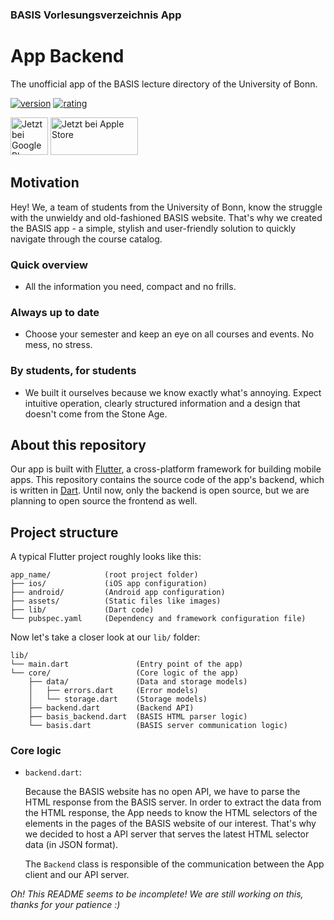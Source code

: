 ### BASIS Vorlesungsverzeichnis App
# App Backend

The unofficial app of the BASIS lecture directory of the University of Bonn.

<a href="https://play.google.com/store/apps/details?id=com.miguelcz.basis"><img src="https://img.shields.io/badge/Version-1.0.1-green?style=for-the-badge" alt="version"></a>
<a href=""><img src="https://img.shields.io/badge/rating-5/5-green?style=for-the-badge" alt="rating"/></a>

<a href="https://play.google.com/store/apps/details?id=com.miguelcz.basis"><img alt="Jetzt bei Google Play" src="https://play.google.com/intl/en_us/badges/static/images/badges/de_badge_web_generic.png" height="60"/></a>
<a href="https://apps.apple.com/de/app/basis-vorlesungsverzeichnis/id6470085783"><img alt="Jetzt bei Apple Store" src="https://developer.apple.com/assets/elements/badges/download-on-the-app-store.svg" height="60" width="140"/></a>

<!--
 | <img src="https://play-lh.googleusercontent.com/HE61X_Dhma2WoG_-U7QSX_Lv3oxodgmgkL28EIhil9CcQHUI-YnB3hf-GcVfSZ4tQg=w1920-h564" alt="Screenshot" /> | <img src="https://play-lh.googleusercontent.com/4FaBhNGEenVfgc0MGpPDcoLH44JChvzLKm6guSD_fSbuyLfzKWA1Hw7xGNvlNn0OVusL=w1920-h564" alt="Screenshot" /> | <img src="https://play-lh.googleusercontent.com/YM4gg7ihERLPXWbh4umfh3WzaXt2AZUgRpWCkKJdR0xZzkB0Zdub2snc3CuhCNh4fro=w1920-h564" alt="Screenshot" /> |
| --- | --- | --- |
-->

## Motivation

Hey! We, a team of students from the University of Bonn, know the struggle with the unwieldy and old-fashioned BASIS website.
That's why we created the BASIS app - a simple, stylish and user-friendly solution to quickly navigate through the course catalog.

### Quick overview

- All the information you need, compact and no frills.

### Always up to date

- Choose your semester and keep an eye on all courses and events. No mess, no stress.

### By students, for students

- We built it ourselves because we know exactly what's annoying. Expect intuitive operation, clearly structured information and a design that doesn't come from the Stone Age.


## About this repository

Our app is built with [Flutter](https://flutter.dev/), a cross-platform framework for building mobile apps. This repository contains the source code of the app's backend, which is written in [Dart](https://dart.dev/). Until now, only the backend is open source, but we are planning to open source the frontend as well.

## Project structure

A typical Flutter project roughly looks like this:

```
app_name/            (root project folder)
├── ios/             (iOS app configuration)
├── android/         (Android app configuration)
├── assets/          (Static files like images)
├── lib/             (Dart code)
└── pubspec.yaml     (Dependency and framework configuration file)
```
Now let's take a closer look at our `lib/` folder:

```
lib/
└── main.dart               (Entry point of the app)
└── core/                   (Core logic of the app)
    ├── data/               (Data and storage models)
    │   ├── errors.dart     (Error models)
    │   └── storage.dart    (Storage models)
    ├── backend.dart        (Backend API)
    ├── basis_backend.dart  (BASIS HTML parser logic)
    └── basis.dart          (BASIS server communication logic)
```

### Core logic

- `backend.dart`:
    
    Because the BASIS website has no open API, we have to parse the HTML response from the BASIS server. In order to extract the data from the HTML response, the App needs to know the HTML selectors of the elements in the pages of the BASIS website of our interest. That's why we decided to host a API server that serves the latest HTML selector data (in JSON format). 

    The `Backend` class is responsible of the communication between the App client and our API server.


_Oh! This README seems to be incomplete! We are still working on this, thanks for your patience :)_

<!--
Our API serves the HTML selector data of the various pages of the BASIS website in JSON format. These are needed in order to parse the HTML response from the BASIS server. For this, we use the `BasisBackend` class, which is defined in `basis_backend.dart`. This class contains all the logic to parse the HTML response from the BASIS server and convert it to JSON.

Because the BASIS website has no open API, we have to parse the HTML response from the BASIS server. For this, we use the `BasisBackend` class, which is defined in `basis_backend.dart`. This class contains all the logic to parse the HTML response from the BASIS server and convert it to JSON.

-->

